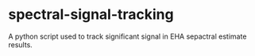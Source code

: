 # spectral-signal-tracking
A python script used to track significant signal in EHA sepactral estimate results.
